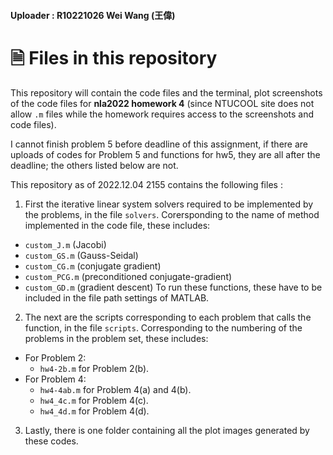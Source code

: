 #### Uploader : R10221026 Wei Wang (王偉)

# 🗎 Files in this repository

This repository will contain the code files and the terminal, plot screenshots of the code files for **nla2022 homework 4** (since NTUCOOL site does not allow `.m` files while the homework requires access to the screenshots and code files).

I cannot finish problem 5 before deadline of this assignment, if there are uploads of codes for Problem 5 and functions for hw5, they are all after the deadline; the others listed below are not.

This repository as of 2022.12.04 2155 contains the following files :

1. First the iterative linear system solvers required to be implemented by the problems, in the file `solvers`. Corersponding to the name of method implemented in the code file, these includes:
  - `custom_J.m` (Jacobi)
  - `custom_GS.m` (Gauss-Seidal)
  - `custom_CG.m` (conjugate gradient)
  - `custom_PCG.m` (preconditioned conjugate-gradient)
  - `custom_GD.m` (gradient descent)
To run these functions, these have to be included in the file path settings of MATLAB.
2. The next are the scripts corresponding to each problem that calls the function, in the file `scripts`. Corresponding to the numbering of the problems in the problem set, these includes:
  - For Problem 2:
    - `hw4-2b.m` for Problem 2(b).
  - For Problem 4:
    - `hw4-4ab.m` for Problem 4(a) and 4(b).
    - `hw4_4c.m` for Problem 4(c).
    - `hw4_4d.m` for Problem 4(d).
3. Lastly, there is one folder containing all the plot images generated by these codes.
